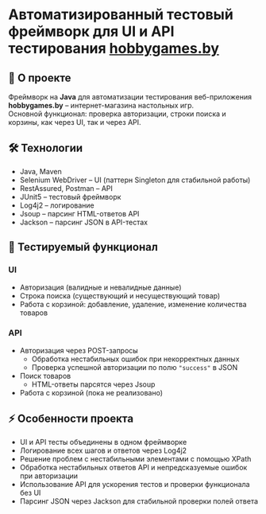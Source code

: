 # Автоматизированный тестовый фреймворк для UI и API тестирования [hobbygames.by](https://hobbygames.by/)

## 📌 О проекте
Фреймворк на **Java** для автоматизации тестирования веб-приложения **hobbygames.by** – интернет-магазина настольных игр.  
Основной функционал: проверка авторизации, строки поиска и корзины, как через UI, так и через API.

## 🛠️ Технологии
- Java, Maven
- Selenium WebDriver – UI (паттерн Singleton для стабильной работы)
- RestAssured, Postman – API
- JUnit5 – тестовый фреймворк
- Log4j2 – логирование
- Jsoup – парсинг HTML-ответов API
- Jackson – парсинг JSON в API-тестах

## 📑 Тестируемый функционал
### UI
- Авторизация (валидные и невалидные данные)
- Строка поиска (существующий и несуществующий товар)
- Работа с корзиной: добавление, удаление, изменение количества товаров

### API
- Авторизация через POST-запросы
    - Обработка нестабильных ошибок при некорректных данных
    - Проверка успешной авторизации по полю `"success"` в JSON
- Поиск товаров
    - HTML-ответы парсятся через Jsoup
- Работа с корзиной (пока не реализовано)

## ⚡ Особенности проекта
- UI и API тесты объединены в одном фреймворке
- Логирование всех шагов и ответов через Log4j2
- Решение проблем с нестабильными элементами с помощью XPath
- Обработка нестабильных ответов API и непредсказуемые ошибок при авторизации
- Использование API для ускорения тестов и проверки функционала без UI
- Парсинг JSON через Jackson для стабильной проверки полей ответа
